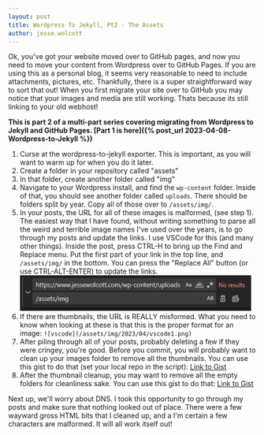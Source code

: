 ```yaml
---
layout: post
title: Wordpress To Jekyll, Pt2 - The Assets
author: jesse.wolcott
---
```

Ok, you've got your website moved over to GitHub pages, and now you need to move your content from Wordpress over to GitHub Pages. If you are using this as a personal blog, it seems very reasonable to need to include attachments, pictures, etc. Thankfully, there is a super straightforward way to sort that out! When you first migrate your site over to GitHub you may notice that your images and media are still working. Thats because its still linking to your old webhost!

**This is part 2 of a multi-part series covering migrating from Wordpress to Jekyll and GitHub Pages. [Part 1 is here]({% post_url 2023-04-08-Wordpress-to-Jekyll %})**

1. Curse at the wordpress-to-jekyll exporter. This is important, as you will want to warm up for when you do it later.
2. Create a folder in your repository called "assets"
3. In that folder, create another folder called "img"
4. Navigate to your Wordpress install, and find the ```wp-content``` folder. Inside of that, you should see another folder called ```uploads```. There should be folders split by year. Copy all of those over to ```/assets/img/```.
5. In your posts, the URL for all of these images is malformed, (see step 1). The easiest way that I have found, without writing something to parse all the weird and terrible image names I've used over the years, is to go through my posts and update the links. I use VSCode for this (and many other things). Inside the post, press CTRL-H to bring up the Find and Replace menu. Put the first part of your link in the top line, and ```/assets/img/``` in the bottom. You can press the "Replace All" button (or use CTRL-ALT-ENTER) to update the links. 
![vscode](/assets/img/2023/04/vscode1.png)
6. If there are thumbnails, the URL is REALLY misformed. What you need to know when looking at these is that this is the proper format for an image:
    ```![vscode](/assets/img/2023/04/vscode1.png)```
7. After piling through all of your posts, probably deleting a few if they were cringey, you're good. Before you commit, you will probably want to clean up your images folder to remove all the thumbnails. You can use this gist to do that (set your local repo in the script): [Link to Gist](https://gist.github.com/jessewolcott/35af044b46897eefcc3c2fbb5de759a3)
8. After the thumbnail cleanup, you may want to remove all the empty folders for cleanliness sake. You can use this gist to do that: [Link to Gist](https://gist.github.com/jessewolcott/3ea411ca745730f9b085ea6fd8d8af00)

Next up, we'll worry about DNS. I took this opportunity to go through my posts and make sure that nothing looked out of place. There were a few wayward gross HTML bits that I cleaned up, and a I'm certain a few characters are malformed. It will all work itself out! 